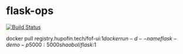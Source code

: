 # flask-ops

[![Build Status](https://api.travis-ci.org/saukymo/flask-ops.svg?branch=develop)](https://travis-ci.org/saukymo/flask-ops)

docker pull registry.hupofin.tech/fof-ui:$1
docker run -d --name flask-demo -p 5000:5000 shaobol/flask:$1

